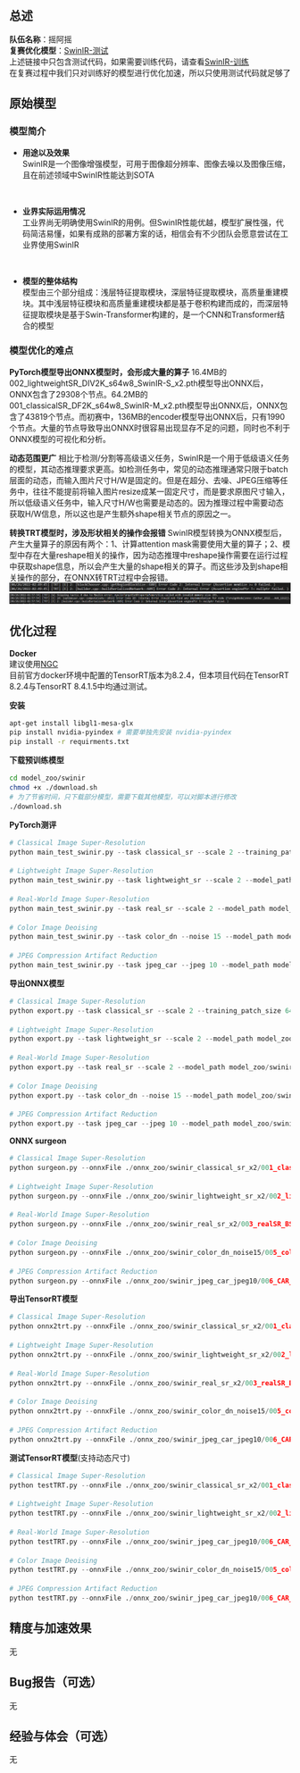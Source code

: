 ## 总述  
**队伍名称**：摇阿摇  
**复赛优化模型**：[SwinIR-测试](https://github.com/JingyunLiang/SwinIR)  
上述链接中只包含测试代码，如果需要训练代码，请查看[SwinIR-训练](https://github.com/cszn/KAIR/blob/master/docs/README_SwinIR.md)  
在复赛过程中我们只对训练好的模型进行优化加速，所以只使用测试代码就足够了  

## 原始模型
### 模型简介
- **用途以及效果**  
  SwinIR是一个图像增强模型，可用于图像超分辨率、图像去噪以及图像压缩，且在前述领域中SwinIR性能达到SOTA  
<br/>

- **业界实际运用情况**  
  工业界尚无明确使用SwinIR的用例。但SwinIR性能优越，模型扩展性强，代码简洁易懂，如果有成熟的部署方案的话，相信会有不少团队会愿意尝试在工业界使用SwinIR  
<br/>

- **模型的整体结构**  
  模型由三个部分组成：浅层特征提取模块，深层特征提取模块，高质量重建模块。其中浅层特征模块和高质量重建模块都是基于卷积构建而成的，而深层特征提取模块是基于Swin-Transformer构建的，是一个CNN和Transformer结合的模型  

### 模型优化的难点

**PyTorch模型导出ONNX模型时，会形成大量的算子**
16.4MB的002_lightweightSR_DIV2K_s64w8_SwinIR-S_x2.pth模型导出ONNX后，ONNX包含了29308个节点。64.2MB的001_classicalSR_DF2K_s64w8_SwinIR-M_x2.pth模型导出ONNX后，ONNX包含了43819个节点。而初赛中，136MB的encoder模型导出ONNX后，只有1990个节点。大量的节点导致导出ONNX时很容易出现显存不足的问题，同时也不利于ONNX模型的可视化和分析。  

**动态范围更广**
相比于检测/分割等高级语义任务，SwinIR是一个用于低级语义任务的模型，其动态推理要求更高。如检测任务中，常见的动态推理通常只限于batch层面的动态，而输入图片尺寸H/W是固定的。但是在超分、去噪、JPEG压缩等任务中，往往不能提前将输入图片resize成某一固定尺寸，而是要求原图尺寸输入，所以低级语义任务中，输入尺寸H/W也需要是动态的。因为推理过程中需要动态获取H/W信息，所以这也是产生额外shape相关节点的原因之一。  

**转换TRT模型时，涉及形状相关的操作会报错**
SwinIR模型转换为ONNX模型后，产生大量算子的原因有两个：1、计算attention mask需要使用大量的算子；2、模型中存在大量reshape相关的操作，因为动态推理中reshape操作需要在运行过程中获取shape信息，所以会产生大量的shape相关的算子。而这些涉及到shape相关操作的部分，在ONNX转TRT过程中会报错。  
![menSize](./figs/memSize.png)  
![gather](./figs/gather.png) 

## 优化过程  

**Docker**  
建议使用[NGC](https://catalog.ngc.nvidia.com/orgs/nvidia/containers/tensorrt)  
目前官方docker环境中配置的TensorRT版本为8.2.4，但本项目代码在TensorRT 8.2.4与TensorRT 8.4.1.5中均通过测试。

**安装**  
```bash
apt-get install libgl1-mesa-glx
pip install nvidia-pyindex # 需要单独先安装 nvidia-pyindex
pip install -r requirments.txt 
```


**下载预训练模型**
```bash
cd model_zoo/swinir
chmod +x ./download.sh
# 为了节省时间，只下载部分模型，需要下载其他模型，可以对脚本进行修改
./download.sh
```

**PyTorch测评**
```python
# Classical Image Super-Resolution
python main_test_swinir.py --task classical_sr --scale 2 --training_patch_size 64 --model_path model_zoo/swinir/001_classicalSR_DF2K_s64w8_SwinIR-M_x2.pth --folder_lq testsets/Set5/LR_bicubic/X2 --folder_gt testsets/Set5/HR

# Lightweight Image Super-Resolution
python main_test_swinir.py --task lightweight_sr --scale 2 --model_path model_zoo/swinir/002_lightweightSR_DIV2K_s64w8_SwinIR-S_x2.pth --folder_lq testsets/Set5/LR_bicubic/X2 --folder_gt testsets/Set5/HR

# Real-World Image Super-Resolution
python main_test_swinir.py --task real_sr --scale 2 --model_path model_zoo/swinir/003_realSR_BSRGAN_DFO_s64w8_SwinIR-M_x2_GAN.pth --folder_lq testsets/RealSRSet+5images

# Color Image Deoising
python main_test_swinir.py --task color_dn --noise 15 --model_path model_zoo/swinir/005_colorDN_DFWB_s128w8_SwinIR-M_noise15.pth --folder_gt testsets/McMaster

# JPEG Compression Artifact Reduction
python main_test_swinir.py --task jpeg_car --jpeg 10 --model_path model_zoo/swinir/006_CAR_DFWB_s126w7_SwinIR-M_jpeg10.pth --folder_gt testsets/classic5
```

**导出ONNX模型**
```python
# Classical Image Super-Resolution
python export.py --task classical_sr --scale 2 --training_patch_size 64 --model_path model_zoo/swinir/001_classicalSR_DF2K_s64w8_SwinIR-M_x2.pth --folder_lq testsets/Set5/LR_bicubic/X2 --folder_gt testsets/Set5/HR

# Lightweight Image Super-Resolution
python export.py --task lightweight_sr --scale 2 --model_path model_zoo/swinir/002_lightweightSR_DIV2K_s64w8_SwinIR-S_x2.pth --folder_lq testsets/Set5/LR_bicubic/X2 --folder_gt testsets/Set5/HR

# Real-World Image Super-Resolution
python export.py --task real_sr --scale 2 --model_path model_zoo/swinir/003_realSR_BSRGAN_DFO_s64w8_SwinIR-M_x2_GAN.pth --folder_lq testsets/RealSRSet+5images

# Color Image Deoising
python export.py --task color_dn --noise 15 --model_path model_zoo/swinir/005_colorDN_DFWB_s128w8_SwinIR-M_noise15.pth --folder_gt testsets/McMaster

# JPEG Compression Artifact Reduction
python export.py --task jpeg_car --jpeg 10 --model_path model_zoo/swinir/006_CAR_DFWB_s126w7_SwinIR-M_jpeg10.pth --folder_gt testsets/classic5
```

**ONNX surgeon**
```python
# Classical Image Super-Resolution
python surgeon.py --onnxFile ./onnx_zoo/swinir_classical_sr_x2/001_classicalSR_DF2K_s64w8_SwinIR-M_x2.onnx

# Lightweight Image Super-Resolution
python surgeon.py --onnxFile ./onnx_zoo/swinir_lightweight_sr_x2/002_lightweightSR_DIV2K_s64w8_SwinIR-S_x2.onnx

# Real-World Image Super-Resolution
python surgeon.py --onnxFile ./onnx_zoo/swinir_real_sr_x2/003_realSR_BSRGAN_DFO_s64w8_SwinIR-M_x2_GAN.onnx

# Color Image Deoising
python surgeon.py --onnxFile ./onnx_zoo/swinir_color_dn_noise15/005_colorDN_DFWB_s128w8_SwinIR-M_noise15.onnx

# JPEG Compression Artifact Reduction
python surgeon.py --onnxFile ./onnx_zoo/swinir_jpeg_car_jpeg10/006_CAR_DFWB_s126w7_SwinIR-M_jpeg10.onnx --task jpeg_car
```

**导出TensorRT模型**
```python
# Classical Image Super-Resolution
python onnx2trt.py --onnxFile ./onnx_zoo/swinir_classical_sr_x2/001_classicalSR_DF2K_s64w8_SwinIR-M_x2_surgeon.onnx

# Lightweight Image Super-Resolution
python onnx2trt.py --onnxFile ./onnx_zoo/swinir_lightweight_sr_x2/002_lightweightSR_DIV2K_s64w8_SwinIR-S_x2_surgeon.onnx

# Real-World Image Super-Resolution
python onnx2trt.py --onnxFile ./onnx_zoo/swinir_real_sr_x2/003_realSR_BSRGAN_DFO_s64w8_SwinIR-M_x2_GAN_surgeon.onnx

# Color Image Deoising
python onnx2trt.py --onnxFile ./onnx_zoo/swinir_color_dn_noise15/005_colorDN_DFWB_s128w8_SwinIR-M_noise15_surgeon.onnx

# JPEG Compression Artifact Reduction
python onnx2trt.py --onnxFile ./onnx_zoo/swinir_jpeg_car_jpeg10/006_CAR_DFWB_s126w7_SwinIR-M_jpeg10_surgeon.onnx
```

**测试TensorRT模型**(支持动态尺寸)  
```python
# Classical Image Super-Resolution
python testTRT.py --onnxFile ./onnx_zoo/swinir_classical_sr_x2/001_classicalSR_DF2K_s64w8_SwinIR-M_x2_surgeon.onnx --TRTFile ./onnx_zoo/swinir_classical_sr_x2/001_classicalSR_DF2K_s64w8_SwinIR-M_x2_surgeon.plan --task classical_sr --scale 2 --training_patch_size 64 --model_path model_zoo/swinir/001_classicalSR_DF2K_s64w8_SwinIR-M_x2.pth --folder_lq testsets/Set5/LR_bicubic/X2 --folder_gt testsets/Set5/HR

# Lightweight Image Super-Resolution
python testTRT.py --onnxFile ./onnx_zoo/swinir_lightweight_sr_x2/002_lightweightSR_DIV2K_s64w8_SwinIR-S_x2_surgeon.onnx --TRTFile ./onnx_zoo/swinir_lightweight_sr_x2/002_lightweightSR_DIV2K_s64w8_SwinIR-S_x2_surgeon.plan --task lightweight_sr --scale 2 --model_path model_zoo/swinir/002_lightweightSR_DIV2K_s64w8_SwinIR-S_x2.pth --folder_lq testsets/Set5/LR_bicubic/X2 --folder_gt testsets/Set5/HR

# Real-World Image Super-Resolution
python testTRT.py --onnxFile ./onnx_zoo/swinir_jpeg_car_jpeg10/006_CAR_DFWB_s126w7_SwinIR-M_jpeg10_surgeon.onnx --TRTFile ./onnx_zoo/swinir_jpeg_car_jpeg10/006_CAR_DFWB_s126w7_SwinIR-M_jpeg10_surgeon.plan --task real_sr --scale 2 --model_path model_zoo/swinir/003_realSR_BSRGAN_DFO_s64w8_SwinIR-M_x2_GAN.pth --folder_lq testsets/RealSRSet+5images

# Color Image Deoising
python testTRT.py --onnxFile ./onnx_zoo/swinir_color_dn_noise15/005_colorDN_DFWB_s128w8_SwinIR-M_noise15_surgeon.onnx --TRTFile ./onnx_zoo/swinir_color_dn_noise15/005_colorDN_DFWB_s128w8_SwinIR-M_noise15_surgeon.plan --task color_dn --noise 15 --model_path model_zoo/swinir/005_colorDN_DFWB_s128w8_SwinIR-M_noise15.pth --folder_gt testsets/McMaster

# JPEG Compression Artifact Reduction
python testTRT.py --onnxFile ./onnx_zoo/swinir_jpeg_car_jpeg10/006_CAR_DFWB_s126w7_SwinIR-M_jpeg10_surgeon.onnx --TRTFile ./onnx_zoo/swinir_jpeg_car_jpeg10/006_CAR_DFWB_s126w7_SwinIR-M_jpeg10_surgeon.plan --task jpeg_car --jpeg 10 --model_path model_zoo/swinir/006_CAR_DFWB_s126w7_SwinIR-M_jpeg10.pth --folder_gt testsets/classic5
```

## 精度与加速效果
无

## Bug报告（可选）
无

## 经验与体会（可选）
无